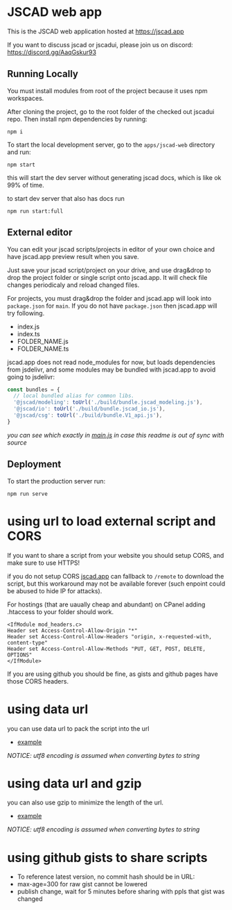 # JSCAD web app

This is the JSCAD web application hosted at https://jscad.app

If you want to discuss jscad or jscadui, please join us on discord: https://discord.gg/AaqGskur93

## Running Locally

You must install modules from root of the project because it uses npm workspaces.

After cloning the project, go to the root folder of the checked out jscadui repo. Then install npm dependencies by running:

```
npm i
```

To start the local development server, go to the `apps/jscad-web` directory and run:

```
npm start
```

this will start the dev server without generating jscad docs, which is like ok 99% of time.

to start dev server that also has docs run

```
npm run start:full
```

## External editor

You can edit your jscad scripts/projects in editor of your own choice and have jscad.app preview result when you save.

Just save your jscad script/project on your drive, and use drag&drop to drop the project folder or single script onto jscad.app. It will check file changes periodicaly and reload changed files.

For projects, you must drag&drop the folder and jscad.app will look into `package.json` for `main`. If you
do not have `package.json` then jscad.app will try following.

- index.js
- index.ts
- FOLDER_NAME.js
- FOLDER_NAME.ts

jscad.app does not read node_modules for now, but loads dependencies from jsdelivr, and some modules may be bundled with jscad.app to avoid going to jsdelivr:

```js
const bundles = {
  // local bundled alias for common libs.
  '@jscad/modeling': toUrl('./build/bundle.jscad_modeling.js'),
  '@jscad/io': toUrl('./build/bundle.jscad_io.js'),
  '@jscad/csg': toUrl('./build/bundle.V1_api.js'),
}
```

*you can see which exactly in [main.js](main.js) in case this readme is out of sync with source*

## Deployment

To start the production server run:

```
npm run serve
```

# using url to load external script and CORS

If you want to share a script from your website you should setup CORS, and make sure to use HTTPS!

if you do not setup CORS [jscad.app](https://jscad.app) can fallback to `/remote` to download the script, but this workaround  may not be available forever (such enpoint could be abused to hide IP for attacks).


For hostings (that are uaually cheap and abundant) on CPanel adding .htaccess to your folder should work.
```
<IfModule mod_headers.c>
Header set Access-Control-Allow-Origin "*"
Header set Access-Control-Allow-Headers "origin, x-requested-with, content-type"
Header set Access-Control-Allow-Methods "PUT, GET, POST, DELETE, OPTIONS"
</IfModule>
```

If you are using github you should be fine, as gists and github pages have those CORS headers.

# using data url

you can use data url to pack the script into the url

- [example](https://jscad.app/#data:application/javascript;base64,bW9kdWxlLmV4cG9ydHM9ZnVuY3Rpb24gbWFpbigpe3JldHVybiByZXF1aXJlKCdAanNjYWQvbW9kZWxpbmcnKS5wcmltaXRpdmVzLnNwaGVyZSh7cmFkaXVzOiA0MH0pfQ==)

*NOTICE: utf8 encoding is assumed when converting bytes to string*

# using data url and gzip

you can also use gzip to minimize the length of the url.

- [example](https://jscad.app/#data:application/gzip;base64,H4sICN1FqGUAA3Rlc3QADcrBDkAwDADQu6/YjV3GxUUi8SuLFRXrpl1FIv6dd34xBT3AwZ0TFxkXpblgIhM9UmMfhqJMhuFUZGjqaZfZhzamAAfSWluXGSMWvECc5A3+9LAPqDKYvnvtW33S8ZutYgAAAA==)

*NOTICE: utf8 encoding is assumed when converting bytes to string*

# using github gists to share scripts

- To reference latest version, no commit hash should be in URL:
- max-age=300 for raw gist cannot be lowered
- publish change, wait for 5 minutes before sharing with ppls that gist was changed

